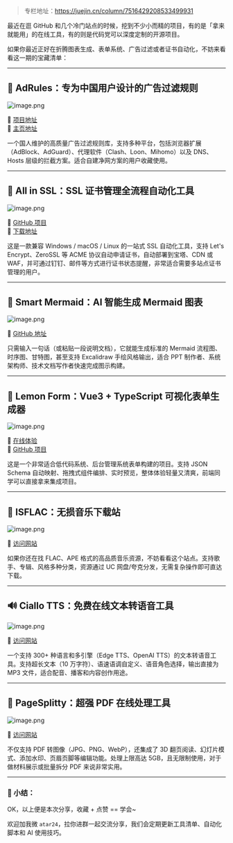 > 专栏地址：<https://juejin.cn/column/7516429208533499931>

最近在逛 GitHub 和几个冷门站点的时候，挖到不少小而精的项目，有的是「拿来就能用」的在线工具，有的则是代码党可以深度定制的开源项目。

如果你最近正好在折腾图表生成、表单系统、广告过滤或者证书自动化，不妨来看看这一期的宝藏清单：

***

## 🚧 AdRules：专为中国用户设计的广告过滤规则

![image.png](https://p0-xtjj-private.juejin.cn/tos-cn-i-73owjymdk6/a86783255bb746808f48a7cfd78e03f6~tplv-73owjymdk6-jj-mark-v1:0:0:0:0:5o6Y6YeR5oqA5pyv56S-5Yy6IEAg5o6Y6YeR5a6J5Lic5bC8:q75.awebp?policy=eyJ2bSI6MywidWlkIjoiMTUyMTM3OTgyMzM0MDc5MiJ9&rk3s=f64ab15b&x-orig-authkey=f32326d3454f2ac7e96d3d06cdbb035152127018&x-orig-expires=1750813622&x-orig-sign=sTkYsGMR0Hxa0JmvKAkJB7iSocI%3D)

🔗 [项目地址](https://github.com/Cats-Team/AdRules)\
🔗 [主页地址](https://adrules.top/)

一个国人维护的高质量广告过滤规则库，支持多种平台，包括浏览器扩展（AdBlock、AdGuard）、代理软件（Clash、Loon、Mihomo）以及 DNS、Hosts 层级的拦截方案。适合自建净网方案的用户收藏使用。

***

## 🍃 All in SSL：SSL 证书管理全流程自动化工具

![image.png](https://p0-xtjj-private.juejin.cn/tos-cn-i-73owjymdk6/8a3d98bafefd42529e0c7b4c31238312~tplv-73owjymdk6-jj-mark-v1:0:0:0:0:5o6Y6YeR5oqA5pyv56S-5Yy6IEAg5o6Y6YeR5a6J5Lic5bC8:q75.awebp?policy=eyJ2bSI6MywidWlkIjoiMTUyMTM3OTgyMzM0MDc5MiJ9&rk3s=f64ab15b&x-orig-authkey=f32326d3454f2ac7e96d3d06cdbb035152127018&x-orig-expires=1750813622&x-orig-sign=dD2GLJ6QhoKWk4tP%2Fe%2BQqRnu%2Fjs%3D)

🔗 [GitHub 项目](https://github.com/allinssl/allinssl)\
🔗 [下载地址](https://github.com/allinssl/allinssl/releases)

这是一款兼容 Windows / macOS / Linux 的一站式 SSL 自动化工具，支持 Let's Encrypt、ZeroSSL 等 ACME 协议自动申请证书，自动部署到宝塔、CDN 或 WAF，并可通过钉钉、邮件等方式进行证书状态提醒，非常适合需要多站点证书管理的用户。

***

## 🧠 Smart Mermaid：AI 智能生成 Mermaid 图表

![image.png](https://p0-xtjj-private.juejin.cn/tos-cn-i-73owjymdk6/78cfab70cbb841d7a84616d1a63fe251~tplv-73owjymdk6-jj-mark-v1:0:0:0:0:5o6Y6YeR5oqA5pyv56S-5Yy6IEAg5o6Y6YeR5a6J5Lic5bC8:q75.awebp?policy=eyJ2bSI6MywidWlkIjoiMTUyMTM3OTgyMzM0MDc5MiJ9&rk3s=f64ab15b&x-orig-authkey=f32326d3454f2ac7e96d3d06cdbb035152127018&x-orig-expires=1750813622&x-orig-sign=Wskzfp7ZxLBMBwey8xeoCuQtOKE%3D)

🔗 [GitHub 地址](https://github.com/liujuntao123/smart-mermaid)

只需输入一句话（或粘贴一段说明文档），它就能生成标准的 Mermaid 流程图、时序图、甘特图，甚至支持 Excalidraw 手绘风格输出，适合 PPT 制作者、系统架构师、技术文档写作者快速完成图示构建。

***

## 🍋 Lemon Form：Vue3 + TypeScript 可视化表单生成器

![image.png](https://p0-xtjj-private.juejin.cn/tos-cn-i-73owjymdk6/22c22d3ff4254a8d8d078546fb231315~tplv-73owjymdk6-jj-mark-v1:0:0:0:0:5o6Y6YeR5oqA5pyv56S-5Yy6IEAg5o6Y6YeR5a6J5Lic5bC8:q75.awebp?policy=eyJ2bSI6MywidWlkIjoiMTUyMTM3OTgyMzM0MDc5MiJ9&rk3s=f64ab15b&x-orig-authkey=f32326d3454f2ac7e96d3d06cdbb035152127018&x-orig-expires=1750813622&x-orig-sign=Yks1bDzi3sEqbbsbUiEVTeYY%2BBY%3D)

🔗 [在线体验](https://bojue.github.io/lemon-form)\
🔗 [GitHub 项目](https://github.com/bojue/lemon-form)

这是一个非常适合低代码系统、后台管理系统表单构建的项目。支持 JSON Schema 自动映射、拖拽式组件编排、实时预览，整体体验轻量又清爽，前端同学可以直接拿来集成项目。

***

## 🎵 ISFLAC：无损音乐下载站

![image.png](https://p0-xtjj-private.juejin.cn/tos-cn-i-73owjymdk6/68c628a41b7841d2b743190179e4184d~tplv-73owjymdk6-jj-mark-v1:0:0:0:0:5o6Y6YeR5oqA5pyv56S-5Yy6IEAg5o6Y6YeR5a6J5Lic5bC8:q75.awebp?policy=eyJ2bSI6MywidWlkIjoiMTUyMTM3OTgyMzM0MDc5MiJ9&rk3s=f64ab15b&x-orig-authkey=f32326d3454f2ac7e96d3d06cdbb035152127018&x-orig-expires=1750813622&x-orig-sign=%2FGo3blgWWY2e6pHPrfC4rAGo%2BtM%3D)

🔗 [访问网站](https://www.isflac.com/)

如果你还在找 FLAC、APE 格式的高品质音乐资源，不妨看看这个站点。支持歌手、专辑、风格多种分类，资源通过 UC 网盘/夸克分发，无需复杂操作即可直达下载。

***

## 🔊 Ciallo TTS：免费在线文本转语音工具

![image.png](https://p0-xtjj-private.juejin.cn/tos-cn-i-73owjymdk6/e183628bd5fe417a9876cb5ef92fc1fc~tplv-73owjymdk6-jj-mark-v1:0:0:0:0:5o6Y6YeR5oqA5pyv56S-5Yy6IEAg5o6Y6YeR5a6J5Lic5bC8:q75.awebp?policy=eyJ2bSI6MywidWlkIjoiMTUyMTM3OTgyMzM0MDc5MiJ9&rk3s=f64ab15b&x-orig-authkey=f32326d3454f2ac7e96d3d06cdbb035152127018&x-orig-expires=1750813622&x-orig-sign=bjQbLc4yoIZhvQZZWG%2Bg0IKaGCM%3D)

🔗 [访问网站](https://tts.ciallo.de/)

一个支持 300+ 种语言和多引擎（Edge TTS、OpenAI TTS）的文本转语音工具。支持超长文本（10 万字符）、语速语调自定义、语音角色选择，输出直接为 MP3 文件，适合配音、播客和内容创作用途。

***

## 📅 PageSplitty：超强 PDF 在线处理工具

![image.png](https://p0-xtjj-private.juejin.cn/tos-cn-i-73owjymdk6/5482e5ec0f954d759193bf139ba8ea78~tplv-73owjymdk6-jj-mark-v1:0:0:0:0:5o6Y6YeR5oqA5pyv56S-5Yy6IEAg5o6Y6YeR5a6J5Lic5bC8:q75.awebp?policy=eyJ2bSI6MywidWlkIjoiMTUyMTM3OTgyMzM0MDc5MiJ9&rk3s=f64ab15b&x-orig-authkey=f32326d3454f2ac7e96d3d06cdbb035152127018&x-orig-expires=1750813622&x-orig-sign=1p7A9ArIPf9LnTC0XMUOESEkKm4%3D)

🔗 [访问网站](https://pagesplitty.toolooz.com/)

不仅支持 PDF 转图像（JPG、PNG、WebP），还集成了 3D 翻页阅读、幻灯片模式、添加水印、页眉页脚等编辑功能。处理上限高达 5GB，且无限制使用，对于做材料展示或批量拆分 PDF 来说非常实用。

***

### 📌 小结：

OK，以上便是本次分享，收藏 + 点赞 == 学会\~

欢迎加我微 `atar24`，拉你进群一起交流分享，我们会定期更新工具清单、自动化脚本和 AI 使用技巧。
